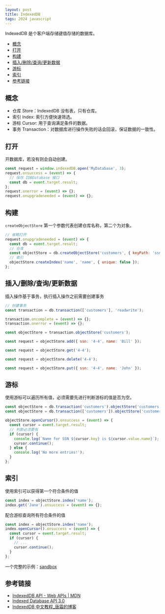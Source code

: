 ```yaml
---
layout: post
title: IndexedDB
tags: 2024 javascript
---
```


IndexedDB 是个客户端存储键值存储的数据库。

<!-- vim-markdown-toc GFM -->

- [概念](#概念)
- [打开](#打开)
- [构建](#构建)
- [插入/删除/查询/更新数据](#插入删除查询更新数据)
- [游标](#游标)
- [索引](#索引)
- [参考链接](#参考链接)

<!-- vim-markdown-toc -->

## 概念

- 仓库 Store：IndexedDB 没有表，只有仓库。
- 索引 Index: 索引方便快速筛选。
- 游标 Cursor: 用于查询满足条件的数据。
- 事务 Transaction：对数据库进行操作失败的话会回滚，保证数据的一致性。

## 打开

开数据库，若没有则会自动创建。

```js
const request = window.indexedDB.open('MyDatabase', 3);
request.onsuccess = (event) => {
  // 保存 IDBDatabase 接口
  const db = event.target.result;
};
request.onerror = (event) => {};
request.onupgradeneeded = (event) => {};
```

## 构建

`createObjectStore` 第一个参数代表创建仓库名称，第二个为对象。

```js
// 省略打开
request.onupgradeneeded = (event) => {
  const db = event.target.result;
  // 仓库
  const objectStore = db.createObjectStore('customers', { keyPath: 'ssn' });
  // 索引
  objectStore.createIndex('name', 'name', { unique: false });
};
```

## 插入/删除/查询/更新数据

插入操作基于事务，执行插入操作之前需要创建事务

```js
// 创建事务
const transaction = db.transaction(['customers'], 'readwrite');

transaction.oncomplete = (event) => {};
transaction.onerror = (event) => {};

const objectStore = transaction.objectStore('customers');

const request = objectStore.add({ ssn: '4-4', name: 'Bill' });

const request = objectStore.get('4-4');

const request = objectStore.delete('4-4');

const request = objectStore.put({ ssn: '4-4', name: 'John' });
```

## 游标

使用游标可以遍历所有值，必须需要先进行判断游标的值是否为空。

```js
const objectStore = db.transaction('customers').objectStore('customers');
const objectStore = db.transaction(['customers']).objectStore('customers');

objectStore.openCursor().onsuccess = (event) => {
  const cursor = event.target.result;
  // 判断必须要有
  if (cursor) {
    console.log(`Name for SSN ${cursor.key} is ${cursor.value.name}`);
    cursor.continue();
  } else {
    console.log('No more entries!');
  }
};
```

## 索引

使用索引可以获得第一个符合条件的值

```js
const index = objectStore.index('name');
index.get('Jane').onsuccess = (event) => {};
```

配合游标查询所有符合条件的值

```js
const index = objectStore.index('name');
index.openCursor().onsuccess = (event) => {
  const cursor = event.target.result;
  if (cursor) {
    // ...
    cursor.continue();
  }
};
```

一个完整的示例：[sandbox](https://codesandbox.io/p/sandbox/indexdb-rn76fm)

## 参考链接

- [IndexedDB API - Web APIs \| MDN](https://developer.mozilla.org/en-US/docs/Web/API/IndexedDB_API)
- [Indexed Database API 3.0](https://www.w3.org/TR/IndexedDB/)
- [IndexedDB 中文教程\_唐霜的博客](https://www.tangshuang.net/3735.html#)
